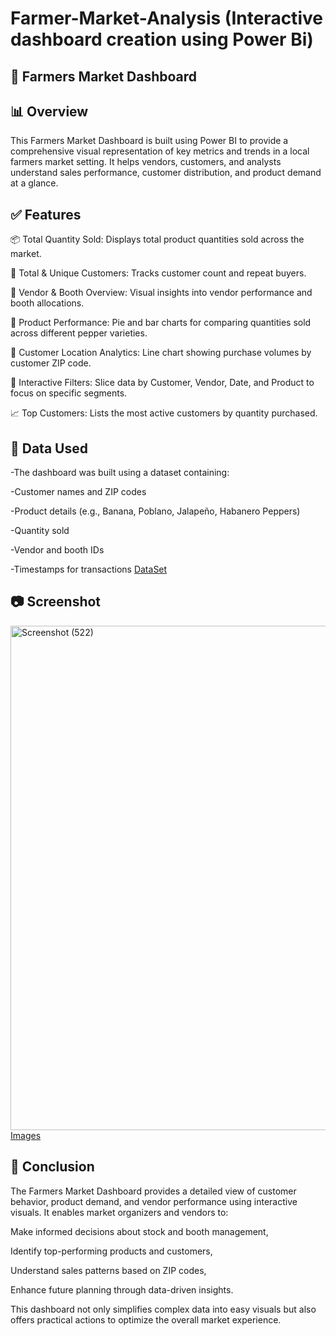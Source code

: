 # Farmer-Market-Analysis (Interactive dashboard  creation using Power Bi)

## 🧺 Farmers Market Dashboard

## 📊 Overview
This Farmers Market Dashboard is built using Power BI to provide a comprehensive visual representation of key metrics and trends in a local farmers market setting. It helps vendors, customers, and analysts understand sales performance, customer distribution, and product demand at a glance.

## ✅ Features
📦 Total Quantity Sold: Displays total product quantities sold across the market.

👥 Total & Unique Customers: Tracks customer count and repeat buyers.

🏬 Vendor & Booth Overview: Visual insights into vendor performance and booth allocations.

🧅 Product Performance: Pie and bar charts for comparing quantities sold across different pepper varieties.

📍 Customer Location Analytics: Line chart showing purchase volumes by customer ZIP code.

🔄 Interactive Filters: Slice data by Customer, Vendor, Date, and Product to focus on specific segments.

📈 Top Customers: Lists the most active customers by quantity purchased.

## 📁 Data Used
-The dashboard was built using a dataset containing:

-Customer names and ZIP codes

-Product details (e.g., Banana, Poblano, Jalapeño, Habanero Peppers)

-Quantity sold

-Vendor and booth IDs

-Timestamps for transactions
 <a href ="https://github.com/rikshithbommena/Farmer-Market-Analysis/tree/main/datasets">DataSet</a>

## 📷 Screenshot
<img width="1435" height="807" alt="Screenshot (522)" src="https://github.com/user-attachments/assets/fadac799-dd16-4339-9eb5-dbb95ae7257b" />
<a href="https://github.com/rikshithbommena/Farmer-Market-Analysis/tree/main/Images">Images<a/>

## 🧾 Conclusion
The Farmers Market Dashboard provides a detailed view of customer behavior, product demand, and vendor performance using interactive visuals. It enables market organizers and vendors to:

Make informed decisions about stock and booth management,

Identify top-performing products and customers,

Understand sales patterns based on ZIP codes,

Enhance future planning through data-driven insights.

This dashboard not only simplifies complex data into easy visuals but also offers practical actions to optimize the overall market experience.






